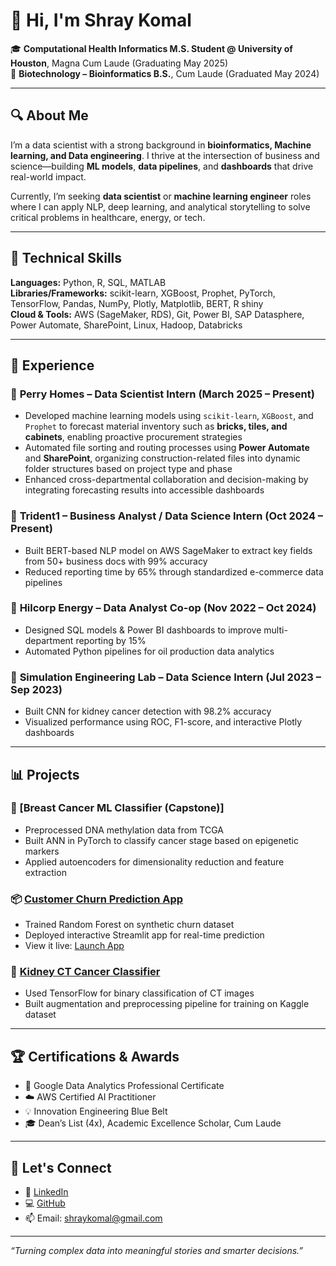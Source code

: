 # 👋 Hi, I'm Shray Komal

🎓 **Computational Health Informatics M.S. Student @ University of Houston**, Magna Cum Laude (Graduating May 2025)  
🧬 **Biotechnology – Bioinformatics B.S.**, Cum Laude (Graduated May 2024)

---

## 🔍 About Me

I’m a data scientist with a strong background in **bioinformatics, Machine learning, and Data engineering**. I thrive at the intersection of business and science—building **ML models**, **data pipelines**, and **dashboards** that drive real-world impact.

Currently, I’m seeking **data scientist** or **machine learning engineer** roles where I can apply NLP, deep learning, and analytical storytelling to solve critical problems in healthcare, energy, or tech.

---

## 🧠 Technical Skills

**Languages:** Python, R, SQL, MATLAB  
**Libraries/Frameworks:** scikit-learn, XGBoost, Prophet, PyTorch, TensorFlow, Pandas, NumPy, Plotly, Matplotlib, BERT, R shiny  
**Cloud & Tools:** AWS (SageMaker, RDS), Git, Power BI, SAP Datasphere, Power Automate, SharePoint, Linux, Hadoop, Databricks

---

## 💼 Experience

### 🔹 **Perry Homes – Data Scientist Intern** (March 2025 – Present)
- Developed machine learning models using `scikit-learn`, `XGBoost`, and `Prophet` to forecast material inventory such as **bricks, tiles, and cabinets**, enabling proactive procurement strategies
- Automated file sorting and routing processes using **Power Automate** and **SharePoint**, organizing construction-related files into dynamic folder structures based on project type and phase
- Enhanced cross-departmental collaboration and decision-making by integrating forecasting results into accessible dashboards

### 🔹 **Trident1 – Business Analyst / Data Science Intern** (Oct 2024 – Present)
- Built BERT-based NLP model on AWS SageMaker to extract key fields from 50+ business docs with 99% accuracy
- Reduced reporting time by 65% through standardized e-commerce data pipelines

### 🔹 **Hilcorp Energy – Data Analyst Co-op** (Nov 2022 – Oct 2024)
- Designed SQL models & Power BI dashboards to improve multi-department reporting by 15%
- Automated Python pipelines for oil production data analytics

### 🔹 **Simulation Engineering Lab – Data Science Intern** (Jul 2023 – Sep 2023)
- Built CNN for kidney cancer detection with 98.2% accuracy
- Visualized performance using ROC, F1-score, and interactive Plotly dashboards

---

## 📊 Projects

### 🧪 [Breast Cancer ML Classifier (Capstone)]
- Preprocessed DNA methylation data from TCGA
- Built ANN in PyTorch to classify cancer stage based on epigenetic markers
- Applied autoencoders for dimensionality reduction and feature extraction

### 📦 [Customer Churn Prediction App](https://github.com/shraykomal/churn-streamlit-app)
- Trained Random Forest on synthetic churn dataset
- Deployed interactive Streamlit app for real-time prediction
- View it live: [Launch App](https://shraykomal-churn.streamlit.app)

### 🧬 [Kidney CT Cancer Classifier](https://github.com/shraykomal/kidney-cancer-cnn)
- Used TensorFlow for binary classification of CT images
- Built augmentation and preprocessing pipeline for training on Kaggle dataset

---

## 🏆 Certifications & Awards

- 📜 Google Data Analytics Professional Certificate  
- ☁️ AWS Certified AI Practitioner  
- 💡 Innovation Engineering Blue Belt  
- 🎓 Dean’s List (4x), Academic Excellence Scholar, Cum Laude

---

## 🤝 Let's Connect

- 💼 [LinkedIn](https://linkedin.com/in/shraykomal)  
- 💻 [GitHub](https://github.com/shraykomal)  
- 📫 Email: shraykomal@gmail.com

---

_“Turning complex data into meaningful stories and smarter decisions.”_
